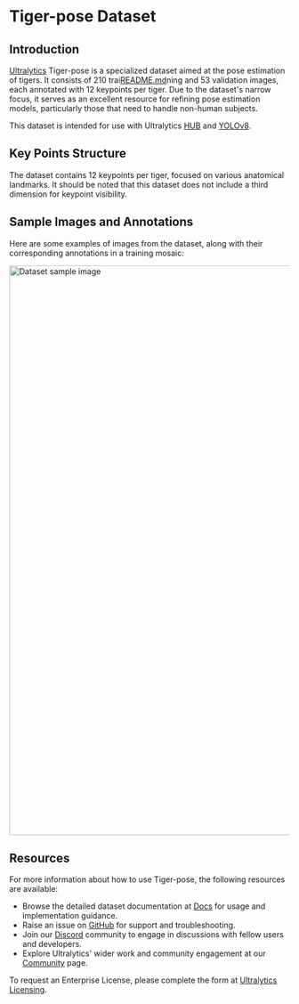 # Tiger-pose Dataset

## Introduction

[Ultralytics](https://ultralytics.com) Tiger-pose is a specialized dataset aimed at the pose estimation of tigers. It consists of 210 trai[README.md](README.md)ning and 53 validation images, each annotated with 12 keypoints per tiger. Due to the dataset's narrow focus, it serves as an excellent resource for refining pose estimation models, particularly those that need to handle non-human subjects.

This dataset is intended for use with Ultralytics [HUB](https://hub.ultralytics.com) and [YOLOv8](https://github.com/ultralytics/ultralytics).

## Key Points Structure

The dataset contains 12 keypoints per tiger, focused on various anatomical landmarks. It should be noted that this dataset does not include a third dimension for keypoint visibility.

## Sample Images and Annotations

Here are some examples of images from the dataset, along with their corresponding annotations in a training mosaic:

<img src="https://user-images.githubusercontent.com/62513924/272491921-c963d2bf-505f-4a15-abd7-259de302cffa.jpg" alt="Dataset sample image" width="1024">

## Resources

For more information about how to use Tiger-pose, the following resources are available:

- Browse the detailed dataset documentation at [Docs](https://docs.ultralytics.com/datasets/pose/tiger-pose/) for usage and implementation guidance.
- Raise an issue on [GitHub](https://github.com/ultralytics/hub/issues/new/choose) for support and troubleshooting.
- Join our [Discord](https://ultralytics.com/discord) community to engage in discussions with fellow users and developers.
- Explore Ultralytics' wider work and community engagement at our [Community](https://community.ultralytics.com) page.

To request an Enterprise License, please complete the form at [Ultralytics Licensing](https://ultralytics.com/license).
